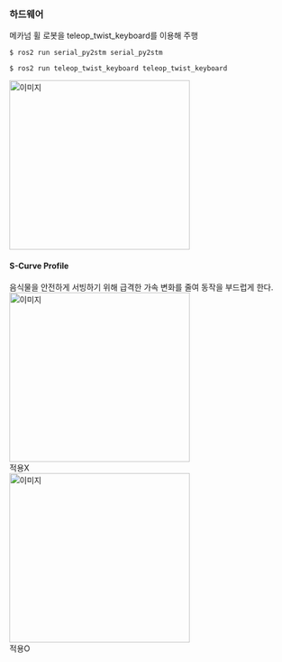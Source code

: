 ### 하드웨어
메카넘 휠 로봇을 teleop_twist_keyboard를 이용해 주행<br>
```shell
$ ros2 run serial_py2stm serial_py2stm
```
```shell
$ ros2 run teleop_twist_keyboard teleop_twist_keyboard
```
<img src="./image/image45.gif" alt="이미지" width="320" height="300"> <br>
#### S-Curve Profile
음식물을 안전하게 서빙하기 위해 급격한 가속 변화를 줄여 동작을 부드럽게 한다.<br>
<img src="./image/image48.gif" alt="이미지" width="320" height="300"/> <br>
적용X   
<img src="./image/image49.gif" alt="이미지" width="320" height="300"> <br>
적용O   
